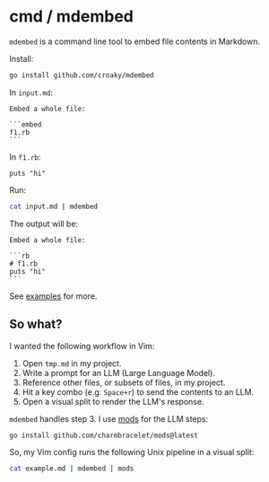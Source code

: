 # cmd / mdembed

`mdembed` is a command line tool to embed file contents in Markdown.

Install:

```bash
go install github.com/croaky/mdembed
```

In `input.md`:

    Embed a whole file:

    ```embed
    f1.rb
    ```

In `f1.rb`:

    puts "hi"

Run:

```bash
cat input.md | mdembed
```

The output will be:

    Embed a whole file:

    ```rb
    # f1.rb
    puts "hi"
    ```

See [examples](https://github.com/croaky/mdembed/tree/main/examples) for more.

## So what?

I wanted the following workflow in Vim:

1. Open `tmp.md` in my project.
2. Write a prompt for an LLM (Large Language Model).
3. Reference other files, or subsets of files, in my project.
4. Hit a key combo (e.g. `Space+r`) to send the contents to an LLM.
5. Open a visual split to render the LLM's response.

`mdembed` handles step 3.
I use [mods](https://github.com/charmbracelet/mods) for the LLM steps:

```bash
go install github.com/charmbracelet/mods@latest
```

So, my Vim config runs the following Unix pipeline in a visual split:

```bash
cat example.md | mdembed | mods
```

